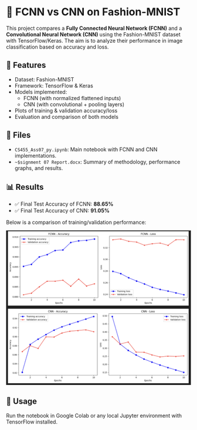 # 🧠 FCNN vs CNN on Fashion-MNIST

This project compares a **Fully Connected Neural Network (FCNN)** and a **Convolutional Neural Network (CNN)** using the Fashion-MNIST dataset with TensorFlow/Keras. The aim is to analyze their performance in image classification based on accuracy and loss.

## 🔧 Features
- Dataset: Fashion-MNIST
- Framework: TensorFlow & Keras
- Models implemented:
  - FCNN (with normalized flattened inputs)
  - CNN (with convolutional + pooling layers)
- Plots of training & validation accuracy/loss
- Evaluation and comparison of both models

## 📁 Files
- `CS455_Ass07_py.ipynb`: Main notebook with FCNN and CNN implementations.
- `~$signment 07 Report.docx`: Summary of methodology, performance graphs, and results.
  

## 📊 Results
- ✅ Final Test Accuracy of FCNN: **88.65%**
- ✅ Final Test Accuracy of CNN: **91.05%**

Below is a comparison of training/validation performance:

![Model Comparison](fcnn_vs_cnn_results.png)

## 📌 Usage
Run the notebook in Google Colab or any local Jupyter environment with TensorFlow installed.
